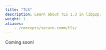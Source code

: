 ```yaml
---
title: "TLS"
description: Learn about TLS 1.3 in libp2p.
weight: 1
aliases:
    - /concepts/secure-comm/tls/
---
```


<!-- ADD NOTICE -->
Coming soon!
